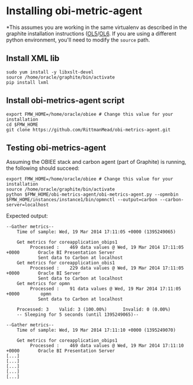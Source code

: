 # Installing obi-metric-agent

*This assumes you are working in the same virtualenv as described in the graphite installation instructions ([OL5](INSTALL-GRAPHITE-OL5.md)/[OL6](INSTALL-GRAPHITE-OL6.md). If you are using a different python environment, you'll need to modify the `source` path.

## Install XML lib

	sudo yum install -y libxslt-devel
	source /home/oracle/graphite/bin/activate
	pip install lxml

## Install obi-metrics-agent script

	export FMW_HOME=/home/oracle/obiee # Change this value for your installation
	cd $FMW_HOME
	git clone https://github.com/RittmanMead/obi-metrics-agent.git
	
## Testing obi-metrics-agent

Assuming the OBIEE stack and carbon agent (part of Graphite) is running, the following should succeed: 

	export FMW_HOME=/home/oracle/obiee # Change this value for your installation
	source /home/oracle/graphite/bin/activate
	python $FMW_HOME/obi-metrics-agent/obi-metrics-agent.py --opmnbin $FMW_HOME/instances/instance1/bin/opmnctl --output=carbon --carbon-server=localhost

Expected output: 

	--Gather metrics--
		Time of sample: Wed, 19 Mar 2014 17:11:05 +0000 (1395249065)

		Get metrics for coreapplication_obips1
			 Processed :    469 data values @ Wed, 19 Mar 2014 17:11:05 +0000       Oracle BI Presentation Server
				Sent data to Carbon at localhost
		Get metrics for coreapplication_obis1
			 Processed :    229 data values @ Wed, 19 Mar 2014 17:11:05 +0000       Oracle BI Server
				Sent data to Carbon at localhost
		Get metrics for opmn
			 Processed :    91 data values @ Wed, 19 Mar 2014 17:11:05 +0000        opmn
				Sent data to Carbon at localhost

		Processed: 3    Valid: 3 (100.00%)      Invalid: 0 (0.00%)
		-- Sleeping for 5 seconds (until 1395249065)--

	--Gather metrics--
		Time of sample: Wed, 19 Mar 2014 17:11:10 +0000 (1395249070)

		Get metrics for coreapplication_obips1
			 Processed :    469 data values @ Wed, 19 Mar 2014 17:11:10 +0000       Oracle BI Presentation Server
	[...]
	[...]
	[...]
	[...]
	[...]
